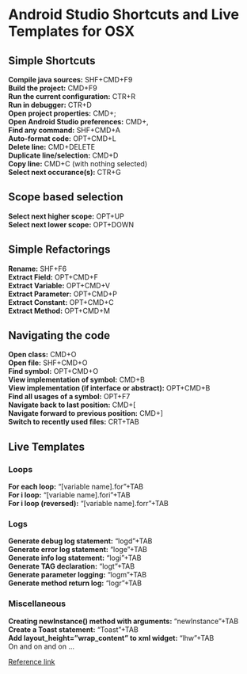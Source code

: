 # Android Studio Shortcuts and Live Templates for OSX

## Simple Shortcuts

**Compile java sources:** SHF+CMD+F9  
**Build the project:** CMD+F9  
**Run the current configuration:** CTR+R  
**Run in debugger:** CTR+D  
**Open project properties:** CMD+;  
**Open Android Studio preferences:** CMD+,    
**Find any command:** SHF+CMD+A  
**Auto-format code:** OPT+CMD+L  
**Delete line:** CMD+DELETE  
**Duplicate line/selection:** CMD+D  
**Copy line:** CMD+C (with nothing selected)  
**Select next occurance(s):** CTR+G  

## Scope based selection

**Select next higher scope:** OPT+UP  
**Select next lower scope:** OPT+DOWN  

## Simple Refactorings

**Rename:** SHF+F6  
**Extract Field:** OPT+CMD+F  
**Extract Variable:** OPT+CMD+V  
**Extract Parameter:** OPT+CMD+P  
**Extract Constant:** OPT+CMD+C  
**Extract Method:** OPT+CMD+M  

## Navigating the code

**Open class:** CMD+O  
**Open file:** SHF+CMD+O  
**Find symbol:** OPT+CMD+O  
**View implementation of symbol:** CMD+B  
**View implementation (if interface or abstract):** OPT+CMD+B  
**Find all usages of a symbol:** OPT+F7  
**Navigate back to last position:** CMD+[  
**Navigate forward to previous position:** CMD+]  
**Switch to recently used files:** CRT+TAB  

## Live Templates

### Loops

**For each loop:** “[variable name].for”+TAB    
**For i loop:** “[variable name].fori”+TAB  
**For i loop (reversed):** “[variable name].forr”+TAB  

### Logs

**Generate debug log statement:** “logd”+TAB  
**Generate error log statement:** “loge”+TAB  
**Generate info log statement:** “logi”+TAB  
**Generate TAG declaration:** “logt”+TAB  
**Generate parameter logging:** “logm”+TAB  
**Generate method return log:** “logr”+TAB  

### Miscellaneous

**Creating newInstance() method with arguments:** “newInstance”+TAB  
**Create a Toast statement:** “Toast”+TAB  
**Add layout_height=”wrap_content” to xml widget:** “lhw”+TAB  
On and on and on ...

[Reference link](http://stablekernel.com/blog/level-up-with-android-studio-shortcuts-and-live-templates/?utm_source=Android+Weekly&utm_campaign=7547a2f58b-Android_Weekly_158&utm_medium=email&utm_term=0_4eb677ad19-7547a2f58b-337824693)
